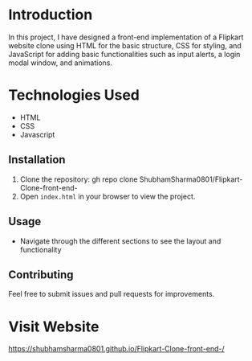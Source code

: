 # Introduction

In this project, I have designed a front-end implementation of a Flipkart website clone using HTML for the basic structure, CSS for styling, and JavaScript for adding basic functionalities such as input alerts,
a login modal window, and animations.

# Technologies Used
- HTML
- CSS
- Javascript

## Installation
1. Clone the repository: gh repo clone ShubhamSharma0801/Flipkart-Clone-front-end-
2. Open `index.html` in your browser to view the project.

## Usage
- Navigate through the different sections to see the layout and functionality

## Contributing
Feel free to submit issues and pull requests for improvements.
# Visit Website
 https://shubhamsharma0801.github.io/Flipkart-Clone-front-end-/
